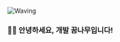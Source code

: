 ![Waving](https://capsule-render.vercel.app/api?type=waving&height=200&text=Do+with+Code&fontAlign=50&fontAlignY=40&color=gradient)
### 🫶🏻 안녕하세요, 개발 꿈나무입니다!
<!--
**wjdrjsgh/wjdrjsgh** is a ✨ _special_ ✨ repository because its `README.md` (this file) appears on your GitHub profile.

Here are some ideas to get you started:

- 🔭 I’m currently working on ...
- 🌱 I’m currently learning ...
- 👯 I’m looking to collaborate on ...
- 🤔 I’m looking for help with ...
- 💬 Ask me about ...
- 📫 How to reach me: ...
- 😄 Pronouns: ...
- ⚡ Fun fact: ...
-->
